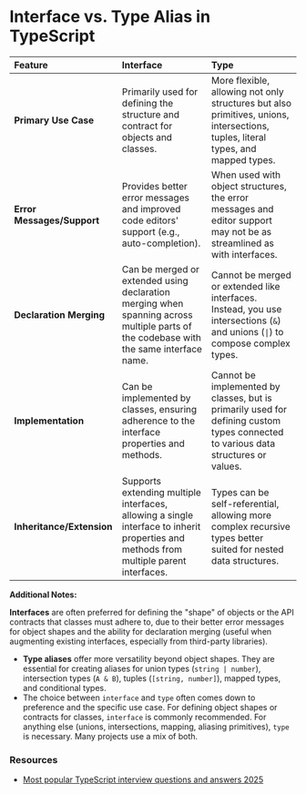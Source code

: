 # Interface vs. Type Alias in TypeScript

| Feature                    | Interface                                                                                                                              | Type                                                                                                                                |
|:---------------------------|:---------------------------------------------------------------------------------------------------------------------------------------|:------------------------------------------------------------------------------------------------------------------------------------|
| **Primary Use Case**       | Primarily used for defining the structure and contract for objects and classes.                                                        | More flexible, allowing not only structures but also primitives, unions, intersections, tuples, literal types, and mapped types.    |
| **Error Messages/Support** | Provides better error messages and improved code editors' support (e.g., auto-completion).                                             | When used with object structures, the error messages and editor support may not be as streamlined as with interfaces.               |
| **Declaration Merging**    | Can be merged or extended using declaration merging when spanning across multiple parts of the codebase with the same interface name.  | Cannot be merged or extended like interfaces. Instead, you use intersections (`&`) and unions (`\|`) to compose complex types.      |
| **Implementation**         | Can be implemented by classes, ensuring adherence to the interface properties and methods.                                             | Cannot be implemented by classes, but is primarily used for defining custom types connected to various data structures or values.   |
| **Inheritance/Extension**  | Supports extending multiple interfaces, allowing a single interface to inherit properties and methods from multiple parent interfaces. | Types can be self-referential, allowing more complex recursive types better suited for nested data structures.                      |

**Additional Notes:**

**Interfaces** are often preferred for defining the "shape" of objects or the API contracts that classes must adhere to,
due to their better error messages for object shapes and the ability for declaration merging (useful when augmenting
existing interfaces, especially from third-party libraries).

* **Type aliases** offer more versatility beyond object shapes. They are essential for creating aliases for union types
  (`string | number`), intersection types (`A & B`), tuples (`[string, number]`), mapped types, and conditional types.
* The choice between `interface` and `type` often comes down to preference and the specific use case. For defining 
  object shapes or contracts for classes, `interface` is commonly recommended. For anything else (unions, intersections,
  mapping, aliasing primitives), `type` is necessary. Many projects use a mix of both.


### Resources
* [Most popular TypeScript interview questions and answers 2025](https://www.turing.com/interview-questions/typescript#intermediate-typescript-interview-questions-and-answers)